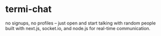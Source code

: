 # termi-chat

no signups, no profiles – just open and start talking with random people
built with next.js, socket.io, and node.js for real-time communication.
